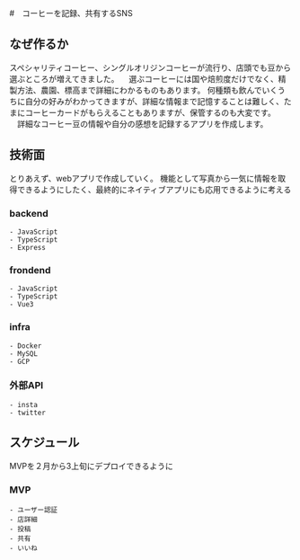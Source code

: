 #　コーヒーを記録、共有するSNS

## なぜ作るか

  スペシャリティコーヒー、シングルオリジンコーヒーが流行り、店頭でも豆から選ぶところが増えてきました。
　選ぶコーヒーには国や焙煎度だけでなく、精製方法、農園、標高まで詳細にわかるものもあります。
  何種類も飲んでいくうちに自分の好みがわかってきますが、詳細な情報まで記憶することは難しく、たまにコーヒーカードがもらえることもありますが、保管するのも大変です。
  　詳細なコーヒー豆の情報や自分の感想を記録するアプリを作成します。


## 技術面
  とりあえず、webアプリで作成していく。
  機能として写真から一気に情報を取得できるようにしたく、最終的にネイティブアプリにも応用できるように考える
  ### backend
    - JavaScript
    - TypeScript
    - Express

  ### frondend
    - JavaScript
    - TypeScript
    - Vue3

  ### infra
    - Docker
    - MySQL
    - GCP

  ### 外部API
    - insta
    - twitter


## スケジュール
  MVPを２月から3上旬にデプロイできるように
  ### MVP
    - ユーザー認証
    - 店詳細
    - 投稿
    - 共有
    - いいね